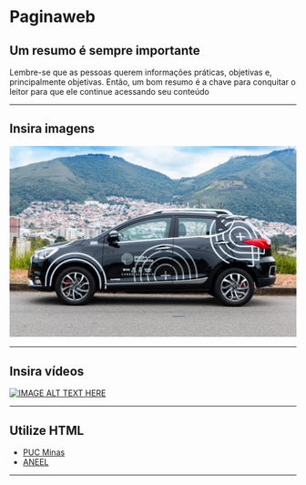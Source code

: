# Paginaweb
## Um resumo é sempre importante

Lembre-se que as pessoas querem informações práticas, objetivas e, principalmente objetivas. Então, um bom resumo é a chave para conquitar o leitor para que ele continue acessando seu conteúdo

---

## Insira imagens

![alt text](https://github.com/fabianocostateixeira/eletricalc/blob/main/images/carro5.jpg "Imagem do carro JAC iEV40 adesivado com as marcas do projeto")

---

## Insira vídeos

[![IMAGE ALT TEXT HERE](http://img.youtube.com/vi/79ehBlsvnXg/0.jpg)](http://www.youtube.com/watch?v=79ehBlsvnXg)

---

## Utilize HTML
<ul>
  <li><a href="https://www.pucpcaldas.br">PUC Minas</a></li>
  <li><a href="https://www.aneel.gov.br">ANEEL</a></li>
</ul>

---

